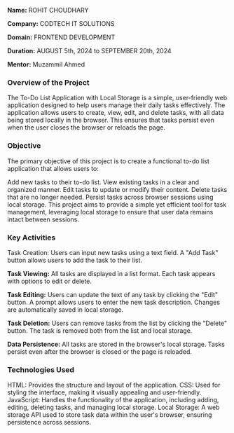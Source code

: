 **Name:** ROHIT CHOUDHARY

**Company:** CODTECH IT SOLUTIONS

**Domain:** FRONTEND DEVELOPMENT

**Duration:** AUGUST 5th, 2024 to SEPTEMBER 20th, 2024

**Mentor:** Muzammil Ahmed

### Overview of the Project
The To-Do List Application with Local Storage is a simple, user-friendly web application designed to help users manage their daily tasks effectively. The application allows users to create, view, edit, and delete tasks, with all data being stored locally in the browser. This ensures that tasks persist even when the user closes the browser or reloads the page.

### Objective
The primary objective of this project is to create a functional to-do list application that allows users to:

Add new tasks to their to-do list.
View existing tasks in a clear and organized manner.
Edit tasks to update or modify their content.
Delete tasks that are no longer needed.
Persist tasks across browser sessions using local storage.
This project aims to provide a simple yet efficient tool for task management, leveraging local storage to ensure that user data remains intact between sessions.


### Key Activities
Task Creation:
Users can input new tasks using a text field.
A "Add Task" button allows users to add the task to their list.

**Task Viewing:**
All tasks are displayed in a list format.
Each task appears with options to edit or delete.

**Task Editing:**
Users can update the text of any task by clicking the "Edit" button.
A prompt allows users to enter the new task description.
Changes are automatically saved in local storage.

**Task Deletion:**
Users can remove tasks from the list by clicking the "Delete" button.
The task is removed both from the list and local storage.

**Data Persistence:**
All tasks are stored in the browser's local storage.
Tasks persist even after the browser is closed or the page is reloaded.

### Technologies Used
HTML: Provides the structure and layout of the application.
CSS: Used for styling the interface, making it visually appealing and user-friendly.
JavaScript: Handles the functionality of the application, including adding, editing, deleting tasks, and managing local storage.
Local Storage: A web storage API used to store task data within the user's browser, ensuring persistence across sessions.
